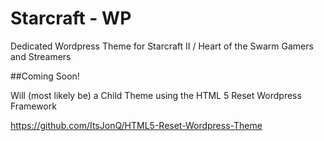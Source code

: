Starcraft - WP
============

Dedicated Wordpress Theme for Starcraft II / Heart of the Swarm Gamers and Streamers

##Coming Soon!

Will (most likely be) a Child Theme using the HTML 5 Reset Wordpress Framework

https://github.com/ItsJonQ/HTML5-Reset-Wordpress-Theme